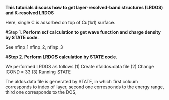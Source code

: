 **This tutorials discuss how to get layer-resolved-band structures (LRDOS) and K-resolved LRDOS**

Here, single C is adsorbed on top of Cu(1x1) surface.

#Step 1. 
**Perform scf calculation to get wave function and charge density by STATE code.**

See nfinp_1 nfinp_2, nfinp_3


#**Step 2. Perform LRDOS calculation by STATE code.**

We performed LRDOS as follows
(1) Create  nfaldos.data file
(2) Change ICOND = 33 
(3) Running STATE

The aldos.data file is generated by STATE,
in which
first coluum corresponds to index of layer,
second one corresponds to the energy range,
third one corresponds to the DOS,



